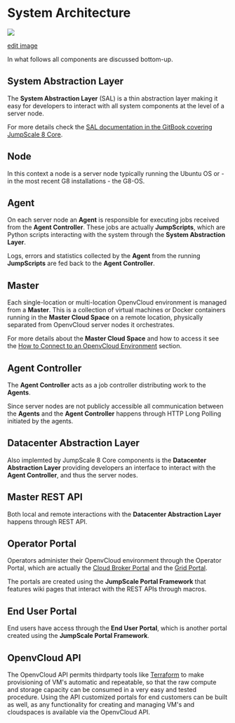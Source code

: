 # System Architecture

![](https://docs.google.com/drawings/d/e/2PACX-1vQ1VSIuIXgAWT3W2mx-GR79_BAj0ST5-DhNHt8TuK-Ji1lWhsUh3GaYXYbj7oHu372vEzwlvUJWLsku/pub?w=706&h=645)

[edit image](https://docs.google.com/drawings/d/1G0kzg5FEMheZwc8cRUZi5QP5NEkfXzr5HXvkPsXNcsk/edit)

In what follows all components are discussed bottom-up.

## System Abstraction Layer

The **System Abstraction Layer** \(SAL\) is a thin abstraction layer making it easy for developers to interact with all system components at the level of a server node.

For more details check the [SAL documentation in the GitBook covering JumpScale 8 Core](https://gig.gitbooks.io/jumpscale-core8/content/SAL/SAL.html).

## Node

In this context a node is a server node typically running the Ubuntu OS or - in the most recent G8 installations - the G8-OS.

## Agent

On each server node an **Agent** is responsible for executing jobs received from the **Agent Controller**. These jobs are actually **JumpScripts**, which are Python scripts interacting with the system through the **System Abstraction Layer**.

Logs, errors and statistics collected by the **Agent** from the running **JumpScripts** are fed back to the **Agent Controller**.

## Master

Each single-location or multi-location OpenvCloud environment is managed from a **Master**. This is a collection of virtual machines or Docker containers running in the **Master Cloud Space** on a remote location, physically separated from OpenvCloud server nodes it orchestrates.

For more details about the **Master Cloud Space** and how to access it see the [How to Connect to an OpenvCloud Environment](../sysadmin/connect/) section.

## Agent Controller

The **Agent Controller** acts as a job controller distributing work to the **Agents**.

Since server nodes are not publicly accessible all communication between the **Agents** and the **Agent Controller** happens through HTTP Long Polling initiated by the agents.

## Datacenter Abstraction Layer

Also implemted by JumpScale 8 Core components is the **Datacenter Abstraction Layer** providing developers an interface to interact with the **Agent Controller**, and thus the server nodes.

## Master REST API

Both local and remote interactions with the **Datacenter Abstraction Layer** happens through REST API.

## Operator Portal

Operators administer their OpenvCloud environment through the Operator Portal, which are actually the [Cloud Broker Portal](../cloudbrokerportal/) and the [Grid Portal](../gridportal/).

The portals are created using the **JumpScale Portal Framework** that features wiki pages that interact with the REST APIs through macros.

## End User Portal

End users have access through the **End User Portal**, which is another portal created using the **JumpScale Portal Framework**.

## OpenvCloud API

The OpenvCloud API permits thirdparty tools like [Terraform](https://www.terraform.io/) to make provisioning of VM's automatic and repeatable, so that the raw compute and storage capacity can be consumed in a very easy and tested procedure. Using the API customized portals for end customers can be built as well, as any functionality for creating and managing VM's and cloudspaces is available via the OpenvCloud API.

